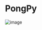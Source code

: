 # PongPy


![image](https://github.com/oZep/PongPy/assets/97713154/2693ffea-ec73-4b37-8919-64224bac5863)
